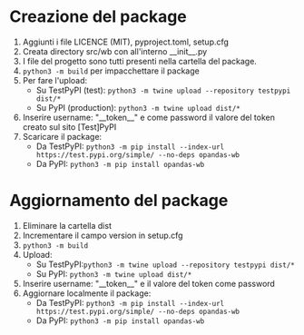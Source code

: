 # Creazione del package
1. Aggiunti i file LICENCE (MIT), pyproject.toml, setup.cfg
2. Creata directory src/wb con all'interno \_\_init\_\_.py
3. I file del progetto sono tutti presenti nella cartella del package.
4. `python3 -m build` per impacchettare il package
5. Per fare l'upload:
   - Su TestPyPI (test): `python3 -m twine upload --repository testpypi dist/*`
   - Su PyPI (production): `python3 -m twine upload dist/*`
6. Inserire username: "\_\_token\_\_" e come password il valore del token creato sul sito [Test]PyPI
7. Scaricare il package: 
   - Da TestPyPI: `python3 -m pip install --index-url https://test.pypi.org/simple/ --no-deps opandas-wb`
   - Da PyPI: `python3 -m pip install opandas-wb`
# Aggiornamento del package
1. Eliminare la cartella dist
2. Incrementare il campo version in setup.cfg
3. `python3 -m build`
4. Upload:
   - Su TestPyPI:`python3 -m twine upload --repository testpypi dist/*`
   - Su PyPI: `python3 -m twine upload dist/*`
5. Inserire username: "\_\_token\_\_" e il valore del token come password
6. Aggiornare localmente il package:
   - Da TestPyPI: `python3 -m pip install --index-url https://test.pypi.org/simple/ --no-deps opandas-wb`
   - Da PyPI: `python3 -m pip install opandas-wb`